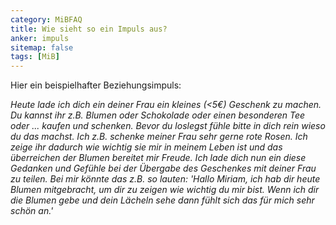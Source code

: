 ```yaml
---
category: MiBFAQ
title: Wie sieht so ein Impuls aus?
anker: impuls
sitemap: false
tags: [MiB]
---
```


<p>Hier ein beispielhafter Beziehungsimpuls:

<i><p>Heute lade ich dich ein deiner Frau ein kleines (<5€) Geschenk zu machen.
Du kannst ihr z.B. Blumen oder Schokolade oder einen besonderen Tee oder ... kaufen
und schenken. Bevor du loslegst fühle bitte in dich rein wieso du das machst. Ich z.B. schenke
meiner Frau sehr gerne rote Rosen. Ich zeige ihr dadurch wie wichtig sie mir in
meinem Leben ist und das überreichen der Blumen bereitet mir Freude.
Ich lade dich nun ein diese Gedanken und Gefühle bei der Übergabe des Geschenkes
mit deiner Frau zu teilen. Bei mir könnte das z.B. so lauten: 'Hallo Miriam, ich hab dir heute Blumen mitgebracht, um dir zu zeigen wie wichtig du mir bist. Wenn ich dir die Blumen gebe und dein Lächeln sehe
dann fühlt sich das für mich sehr schön an.'</p>
</i>

</p>
